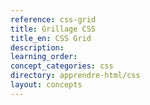 ```yaml
---
reference: css-grid
title: Grillage CSS
title_en: CSS Grid
description:
learning_order:
concept_categories: css
directory: apprendre-html/css
layout: concepts
---
```

